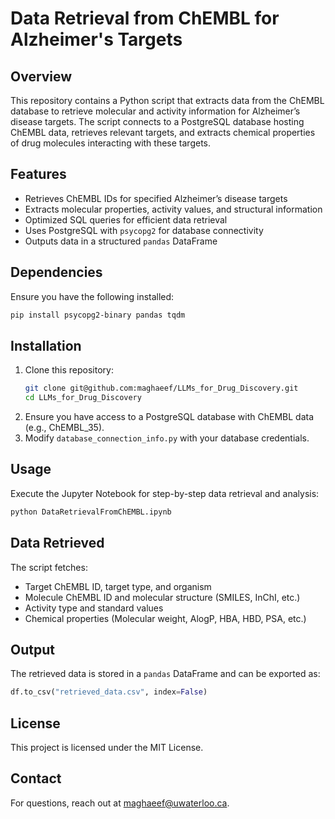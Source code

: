 # Data Retrieval from ChEMBL for Alzheimer's Targets

## Overview
This repository contains a Python script that extracts data from the ChEMBL database to retrieve molecular and activity information for Alzheimer’s disease targets. The script connects to a PostgreSQL database hosting ChEMBL data, retrieves relevant targets, and extracts chemical properties of drug molecules interacting with these targets.

## Features
- Retrieves ChEMBL IDs for specified Alzheimer’s disease targets
- Extracts molecular properties, activity values, and structural information
- Optimized SQL queries for efficient data retrieval
- Uses PostgreSQL with `psycopg2` for database connectivity
- Outputs data in a structured `pandas` DataFrame

## Dependencies
Ensure you have the following installed:
```bash
pip install psycopg2-binary pandas tqdm
```

## Installation
1. Clone this repository:
   ```bash
   git clone git@github.com:maghaeef/LLMs_for_Drug_Discovery.git
   cd LLMs_for_Drug_Discovery
   ```
2. Ensure you have access to a PostgreSQL database with ChEMBL data (e.g., ChEMBL_35).
3. Modify `database_connection_info.py` with your database credentials.

## Usage
Execute the Jupyter Notebook for step-by-step data retrieval and analysis:
```bash
python DataRetrievalFromChEMBL.ipynb
```

## Data Retrieved
The script fetches:
- Target ChEMBL ID, target type, and organism
- Molecule ChEMBL ID and molecular structure (SMILES, InChI, etc.)
- Activity type and standard values
- Chemical properties (Molecular weight, AlogP, HBA, HBD, PSA, etc.)

## Output
The retrieved data is stored in a `pandas` DataFrame and can be exported as:
```python
df.to_csv("retrieved_data.csv", index=False)
```

## License
This project is licensed under the MIT License.

## Contact
For questions, reach out at maghaeef@uwaterloo.ca.

